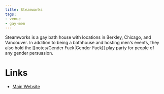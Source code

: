 ```yaml
---
title: Steamworks
tags:
- venue
- gay-men
---
```


Steamworks is a gay bath house with locations in Berkley, Chicago, and Vancouver. In addition to being a bathhouse and hosting men's events, they also hold the [[notes/Gender Fuck|Gender Fuck]] play party for people of any gender persuasion.

# Links
- [Main Website](https://www.steamworksbaths.com/berkeley)